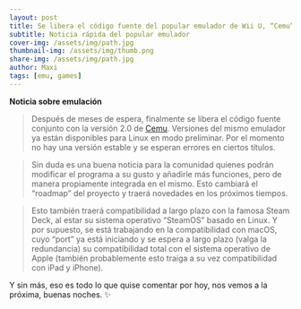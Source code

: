 ```yaml
---
layout: post
title: Se libera el código fuente del popular emulador de Wii U, “Cemu”.
subtitle: Noticia rápida del popular emulador
cover-img: /assets/img/path.jpg
thumbnail-img: /assets/img/thumb.png
share-img: /assets/img/path.jpg
author: Maxi
tags: [emu, games]
---
```


__Noticia sobre emulación__

> Después de meses de espera, finalmente se libera el código fuente conjunto con la versión 2.0 de [Cemu](https://github.com/cemu-project/Cemu). Versiones del mismo emulador ya están disponibles para Linux en modo preliminar. Por el momento no hay una versión estable y se esperan errores en ciertos títulos.

> Sin duda es una buena noticia para la comunidad quienes podrán modificar el programa a su gusto y añadirle más funciones, pero de manera propiamente integrada en el mismo. Esto cambiará el “roadmap” del proyecto y traerá novedades en los próximos tiempos.

> Esto también traerá compatibilidad a largo plazo con la famosa Steam Deck, al estar su sistema operativo “SteamOS” basado en Linux. Y por supuesto, se está trabajando en la compatibilidad con macOS, cuyo “port” ya está iniciando y se espera a largo plazo (valga la redundancia) su compatibilidad total con el sistema operativo de Apple (también probablemente esto traiga a su vez compatibilidad con iPad y iPhone).

Y sin más, eso es todo lo que quise comentar por hoy, nos vemos a la próxima, buenas noches. ✨
